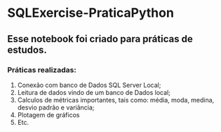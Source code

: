 # SQLExercise-PraticaPython
## Esse notebook foi criado para práticas de estudos.
### Práticas realizadas:

1. Conexão com banco de Dados SQL Server Local;
2. Leitura de dados vindo de um banco de Dados local;
3. Calculos de métricas importantes, tais como: média, moda, medina, desvio padrão e variância;
4. Plotagem de gráficos
5. Etc.

